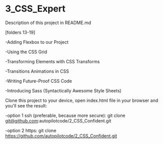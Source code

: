 # 3_CSS_Expert
Description of this project in README.md

[folders 13-19]

-Adding Flexbox to our Project

-Using the CSS Grid

-Transforming Elements with CSS Transforms

-Transitions  Animations in CSS

-Writing Future-Proof CSS Code

-Introducing Sass (Syntactically Awesome Style Sheets) 

Clone this project to your device, open index.html file in your browser and you'll see the result:

-option 1 ssh (preferable, because more secure): git clone git@github.com:autopilotcode/2_CSS_Confident.git

-option 2 https: git clone https://github.com/autopilotcode/2_CSS_Confident.git
